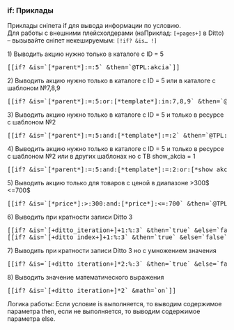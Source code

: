 
<meta http-equiv="Content-Type" content="text/html; charset=utf-8">
<h3>if: Приклады </h3> 
Приклады сніпета if для вывода информации по условию.	
<br>
<div class="alert alert-info">Для работы с внешними плейсхолдерами (наПриклад: <code>[+pages+]</code> в Ditto) – вызывайте сніпет некешируемым: <code>[!if? &is… !]</code></div>
<p>1) Выводить акцию нужно только в каталоге с ID = 5</p>
<pre class="brush: html;">[[if? &is=`[*parent*]:=:5` &then=`@TPL:akcia`]]</pre>
<p>2) Выводить акцию нужно только в каталоге с ID = 5 или в каталоге с шаблоном №7,8,9</p>
<pre class="brush: html;">[[if? &is=`[*parent*]:=:5:or:[*template*]:in:7,8,9` &then=`@TPL:akcia`]]</pre>
<p>3) Выводить акцию нужно только в каталоге с ID = 5 и только в ресурсе с шаблоном №2</p>
<pre class="brush: html;">[[if? &is=`[*parent*]:=:5:and:[*template*]:=:2` &then=`@TPL:akcia`]]</pre>
<p>4) Выводить акцию нужно только в каталоге с ID = 5 и только в ресурсе с шаблоном №2 или в других шаблонах но с ТВ show_akcia = 1</p>
<pre class="brush: html;">[[if? &is=`[*parent*]:=:5:and:[*template*]:=:2:or:[*show_akcia*]:=1` &then=`@TPL:akcia`]]</pre>
<p>5) Выводить акцию только для товаров с ценой в диапазоне &gt;300$ &lt;=700$</p>
<pre class="brush: html;">[[if? &is=`[*price*]:&gt;:300:and:[*price*]:&lt;=:700` &then=`@TPL:akcia`]]</pre>
<p>6) Выводить при кратности записи Ditto 3</p>
<pre class="brush: html;">[[if? &is=`[+ditto_iteration+]+1:%:3` &then=`true` &else=`false` &math=`on`]]
[[if? &is=`[+ditto_index+]+1:%:3` &then=`true` &else=`false`]]</pre>
<p>7) Выводить при кратности записи Ditto 3 но с умножением значения</p>
<pre class="brush: html;">[[if? &is=`[+ditto_iteration+]*2:%:3` &then=`true` &else=`false` &math=`on`]]</pre>
<p>8) Выводить значение математического выражения</p>
<pre class="brush: html;">[[if? &is=`[+ditto_iteration+]*2` &math=`on`]]</pre>
<p>Логика работы: Если условие is выполняется, то выводим содержимое параметра then, если не выполняется, то выводим содержимое параметра else.</p>